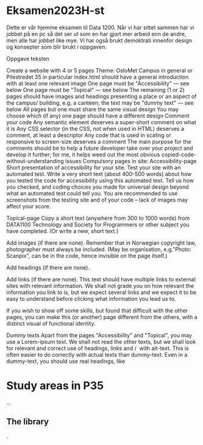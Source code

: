 # Eksamen2023H-st
Dette er vår hjemme eksamen til Data 1200. Når vi har sittet sammen har vi jobbet på en pc så det ser ut som en har gjort mer arbeid enn de andre, men alle har jobbet like mye. Vi har også brukt demoktrati innenfor design og konsepter som blir brukt i oppgaven.

Oppgave teksten

Create a website with 4 or 5 pages
Theme: OsloMet Campus in general or Pilestredet 35 in particular
index.html should have a general introduction with at least one relevant image
One page must be "Accessibility" — see below
One page must be "Topical" — see below
The remaining (1 or 2) pages should have images and headings presenting a place or an aspect of the campus/ building, e.g. a canteen; the text may be "dummy text" — see below
All pages but one must share the same visual design
You may choose which (if any) one page should have a different design
Comment your code
Any semantic element deserves a super-short comment on what it is
Any CSS selector (in the CSS, not when used in HTML) deserves a comment, at least a descriptor
Any code that is used in scaling or responsive to screen-size deserves a comment
The main purpose for the comments should be to help a future developer take over your project and develop it further; for me, it helps weed out the most obvious copied-code-without-understanding issues
Compulsory pages in site:
Accessibility-page
Short presentation of accessibility for your site. Test your site with an automated test. Write a very short text (about 400-500 words) about how you tested the code for accessibility using this automated test. Tell us how you checked, and coding choices you made for universal design beyond what an automated test could tell you. You are recommended to use screenshots from the testing site and of your code – lack of images may affect your score.

Topical-page
Copy a short text (anywhere from 300 to 1000 words) from DATA1100 Technology and Society for Programmers or other subject you have completed. (Or write a new, short text.)

Add images (if there are none). Remember that in Norwegian copyright law, photographer must always be included. (May be organisation, e.g."Photo: Scanpix", can be in the code, hence invisible on the page itself.)

Add headings (if there are none).

Add links (if there are none). This text should have multiple links to external sites with relevant information. We shall not grade you on how relevant the information you link to is, but we expect several links and we expect it to be easy to understand before clicking what information you lead us to.

If you wish to show off some skills, but found that difficult with the other pages, you can make this (or another) page different from the others, with a distinct visual of functional identity.

Dummy texts
Apart from the pages "Accessibility" and "Topical", you may use a Lorem-ipsum text. We shall not read the other texts, but we shall look for relevant and correct use of headings, links and <picture>/ <img> with alt-text. This is often easier to do correctly with actual texts than dummy-text. Even in a dummy-text, you should use real headings, like <h1>Study areas in P35</h1>…<h2>The library</h2>.
